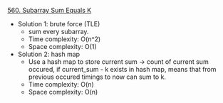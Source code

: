 [560. Subarray Sum Equals K](https://leetcode.com/problems/subarray-sum-equals-k/)  

- Solution 1: brute force (TLE)
    - sum every subarray.
    - Time complexity: O(n^2)
    - Space complexity: O(1)
- Solution 2: hash map
    - Use a hash map to store current sum -> count of current sum occured, if current_sum - k exists in hash map, means that from previous occured timings to now can sum to k.
    - Time complexity: O(n)
    - Space complexity: O(n)